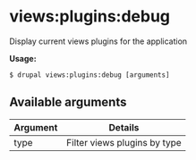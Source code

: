 # views:plugins:debug
Display current views plugins for the application

**Usage:**
```
$ drupal views:plugins:debug [arguments] 
```

## Available arguments
Argument | Details
---------|-------------
type | Filter views plugins by type
